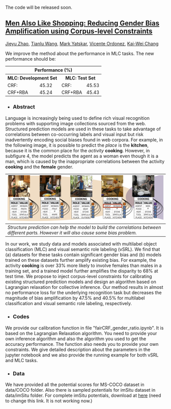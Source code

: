 
The code will be released soon.
## [Men Also Like Shopping: Reducing Gender Bias Amplification using Corpus-level Constraints](https://arxiv.org/abs/1707.09457) ##
[Jieyu Zhao](http://jyzhao.net/), [Tianlu Wang](http://www.cs.virginia.edu/~tw8cb/), [Mark Yatskar](https://homes.cs.washington.edu/~my89/), [Vicente Ordonez](http://www.cs.virginia.edu/~vicente/), [Kai-Wei Chang](http://www.cs.virginia.edu/~kc2wc/)

We improve the method about the performance in MLC tasks. The new performance should be:

<table>
    <tr>
        <th colspan="4">Performance (%)</th>
    </tr>
    <tr>
        <th colspan="2">MLC: Development Set</th>
        <th colspan="2">MLC: Test Set</th>
    </tr>
    <tr>
        <td>CRF:</td>
        <td>45.32</td>
        <td>CRF:</td>
        <td>45.53</td>
    </tr>
    <tr>
        <td>CRF+RBA</td>
        <td>45.24</td>
        <td>CRF+RBA</td>
        <td>45.43</td>
    </tr>
</table>



- ### Abstract

Language is increasingly being used to define rich visual recognition problems with supporting image collections sourced from the web. Structured prediction models are used in these tasks to take advantage of correlations between co-occurring labels and visual input but risk inadvertently encoding social biases found in web corpora. For example, in the following image, it is possible to predict  the *place* is the **kitchen**, because it is the common place for the *activity* **cooking**. However, in subfigure 4, the model predicts the agent as a woman even though it is a man, which is caused by the inappropriate correlations between the activity **cooking** and the **female** gender.

| ![bias](bias_teaser.png) |
|---|
| *Structure prediction can help the model to build the correlations between different parts. However it will also cause some bias problem.* |

In our work, we study data and models associated with multilabel object classification (MLC) and visual semantic role labeling (vSRL). We find that (a) datasets for these tasks contain significant gender bias and (b) models trained on these datasets further amplify existing bias. For example, the activity **cooking** is over 33% more likely to involve females than males in a training set, and a trained model further amplifies the disparity to 68% at test time. We propose to inject corpus-level constraints for calibrating existing structured prediction models and design an algorithm based on Lagrangian relaxation for collective inference. Our method results in almost no performance loss for the underlying recognition task but decreases the magnitude of bias amplification by 47.5% and 40.5% for multilabel classification and visual semantic role labeling, respectively.


- ### Codes

We provide our calibration function in file "fairCRF_gender_ratio.ipynb". It is based on the Lagrangian Relaxation algorithm. You need to provide your own inference algorithm and also the algorithm you used to get the accuracy performance. The function also needs you to provide your own constraints. We give detailed description about the parameters in the jupyter notebook and we also provide the running example for both vSRL and MLC tasks.

- ### Data

We have provided all the potential scores for MS-COCO dataset in data/COCO folder.  Also there is sampled potentials for imSitu dataset in data/imSitu folder. For complete imSitu potentials, download at [here](http://homes.cs.washington.edu/~my89/share/potentials.tar) (need to change this link. It is not working now.)
